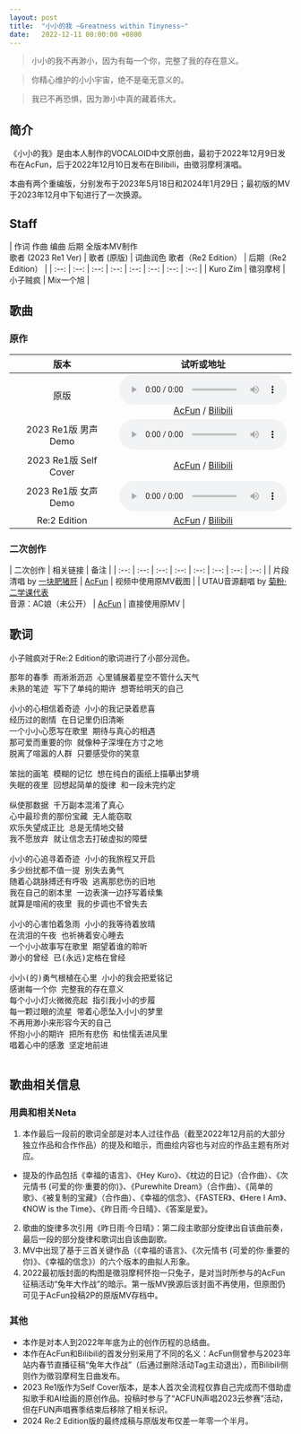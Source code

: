 ```yaml
---
layout: post
title:  "小小的我 ~Greatness within Tinyness~"
date:   2022-12-11 00:00:00 +0800
---
```


> 小小的我不再渺小，因为有每一个你，完整了我的存在意义。

> 你精心维护的小小宇宙，绝不是毫无意义的。

>我已不再恐惧，因为渺小中真的藏着伟大。

## 简介

《小小的我》是由本人制作的VOCALOID中文原创曲，最初于2022年12月9日发布在AcFun，后于2022年12月10日发布在Bilibili，由徵羽摩柯演唱。

本曲有两个重编版，分别发布于2023年5月18日和2024年1月29日；最初版的MV于2023年12月中下旬进行了一次换源。

## Staff

| 作词 作曲 编曲 后期 全版本MV制作<br>歌者 (2023 Re1 Ver) | 歌者 (原版) | 词曲润色 歌者（Re2 Edition） | 后期（Re2 Edition） |
| :--: | :--: | :--: | :--: | :--: | :--: | :--: | :--: | 
| Kuro Zim | 徵羽摩柯 | 小子贼疯 | Mix一个旭 |

## 歌曲

### 原作

| 版本 | 试听或地址 |
| :--: | :--: |
| 原版 |<audio controls><source src="/assets/audio/song12v22.mp3" type="audio/mp3"></audio><br> [AcFun](https://www.acfun.cn/v/ac40082187) / [Bilibili](https://www.bilibili.com/video/BV1mP4y1Q7Yh/) |
| 2023 Re1版 男声Demo | <audio controls><source src="/assets/audio/song12v23mdemo.mp3" type="audio/mp3"></audio> |
| 2023 Re1版 Self Cover | [AcFun](https://www.acfun.cn/v/ac41390699) / [Bilibili](https://www.bilibili.com/video/BV1Lu411x7fK/) |
| 2023 Re1版 女声Demo | <audio controls><source src="/assets/audio/song12v23fdemo.mp3" type="audio/mp3"></audio> |
| Re:2 Edition | [AcFun](https://www.acfun.cn/v/ac43634103) / [Bilibili](https://www.bilibili.com/video/BV1ZV411Q7WK/)

### 二次创作

| 二次创作 | 相关链接 | 备注 |
| :--: | :--: | :--: | :--: | :--: | :--: | :--: | :--: | 
| 片段清唱 by [一块肥猪肝](https://www.acfun.cn/u/4599324) | [AcFun](https://www.acfun.cn/v/ac40432618) | 视频中使用原MV截图 |
| UTAU音源翻唱 by [菊粉·二学课代表](https://www.acfun.cn/u/684188)<br>音源：AC娘（未公开） | [AcFun](https://www.acfun.cn/v/ac40704707) | 直接使用原MV |

## 歌词

小子贼疯对于Re:2 Edition的歌词进行了小部分润色。

<pre>
那年的春季 雨淅淅沥沥 心里铺展着星空不管什么天气
未熟的笔迹 写下了单纯的期许 想寄给明天的自己 

小小的心相信着奇迹 小小的我记录着悲喜
经历过的剧情 在日记里仍旧清晰
一个小小心愿写在歌里 期待与真心的相遇
那可爱而重要的你 就像种子深埋在方寸之地
脱离了喧嚣的人群 只要感受你的笑意

笨拙的画笔 模糊的记忆 想在纯白的画纸上描摹出梦境
失眠的夜里 回想起简单的旋律 和一段未完约定

纵使那数据 千万副本混淆了真心
心中最珍贵的那份宝藏 无人能窃取
欢乐失望成正比 总是无情地交替
我不愿放弃 就让信念去打破虚拟的障壁

小小的心追寻着奇迹 小小的我旅程又开启
多少纷扰都不值一提 别失去勇气
随着心跳脉搏还有呼吸 逃离那悲伤的旧地
我在自己的剧本里 一边表演一边抒写着续集
就算是喧闹的夜里 我的步调也不曾失去

小小的心害怕着急雨 小小的我等待着放晴
在流泪的午夜 也祈祷着安心睡去
一个小小故事写在歌里 期望着谁的聆听
渺小的曾经 已(永远)定格在曾经

小小(的)勇气根植在心里 小小的我会把爱铭记
感谢每一个你 完整我的存在意义
每个小小灯火微微亮起 指引我小小的步履
每一颗过眼的流星 带着心愿坠入小小的梦里
不再用渺小来形容今天的自己
怀抱小小的期许 把所有悲伤 和怯懦丢进风里
唱着心中的感激 坚定地前进

</pre>

## 歌曲相关信息

### 用典和相关Neta

1. 本作最后一段前的歌词全部是对本人过往作品（截至2022年12月前的大部分独立作品和合作作品）的提及和暗示，而曲绘内容也与对应的作品主题有所对应。
* 提及的作品包括《幸福的语言》、《Hey Kuro》、《枕边的日记》（合作曲）、《次元情书 (可爱的你·重要的你)》、《Purewhite Dream》（合作曲）、《简单的歌》、《被复制的宝藏》（合作曲）、《幸福的信念》、《FASTER》、《Here I Am》、《NOW is the Time》、《昨日雨·今日晴》、《答案是爱》。
2. 歌曲的旋律多次引用《昨日雨·今日晴》：第二段主歌部分旋律出自该曲前奏，最后一段的部分旋律和歌词出自该曲副歌。
3. MV中出现了基于三首关键作品（《幸福的语言》、《次元情书 (可爱的你·重要的你)》、《幸福的信念》）的六个版本的曲拟人形象。
4. 2022最初版封面的构图是徵羽摩柯怀抱一只兔子，是对当时所参与的AcFun征稿活动“兔年大作战”的暗示。第一版MV换源后该封面不再使用，但原图仍可见于AcFun投稿2P的原版MV存档中。

### 其他

* 本作是对本人到2022年年底为止的创作历程的总结曲。
* 本作在AcFun和Bilibili的首发分别采用了不同的名义：AcFun侧曾参与2023年站内春节直播征稿“兔年大作战”（后通过删除活动Tag主动退出），而Bilibili侧则作为徵羽摩柯生日曲发布。
* 2023 Re1版作为Self Cover版本，是本人首次全流程仅靠自己完成而不借助虚拟歌手和AI绘画的原创作品。投稿时参与了“ACFUN声唱2023云参赛”活动，但在FUN声唱赛季结束后移除了相关标识。
* 2024 Re:2 Edition版的最终成稿与原版发布仅差一年零一个半月。
